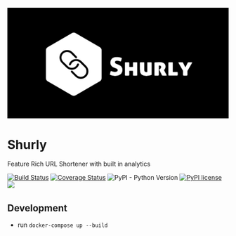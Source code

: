 <p align="center"><img src="https://github.com/subhajeet2107/shurly/blob/master/frontend/public/img/icons/shurly_main.png" /></p>

Shurly
======

Feature Rich URL Shortener with built in analytics

[![Build Status](https://travis-ci.com/subhajeet2107/shurly.svg?branch=master)](https://travis-ci.org/subhajeet2107/shurly)
[![Coverage Status](https://coveralls.io/repos/github/subhajeet2107/shurly/badge.svg?branch=master)](https://coveralls.io/github/subhajeet2107/shurly?branch=master)
![PyPI - Python Version](https://img.shields.io/pypi/pyversions/Django.svg)
[![PyPI license](https://img.shields.io/pypi/l/ansicolortags.svg)](https://pypi.python.org/pypi/ansicolortags/)
<a href="https://github.com/vchaptsev/cookiecutter-django-vue">
    <img src="https://img.shields.io/badge/built%20with-Cookiecutter%20Django%20Vue-blue.svg" />
</a>


## Development
+ run `docker-compose up --build`
